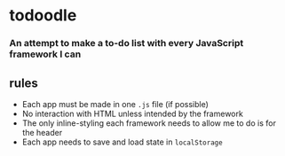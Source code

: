 # todoodle
### An attempt to make a to-do list with every JavaScript framework I can

## rules
 - Each app must be made in one `.js` file (if possible)
 - No interaction with HTML unless intended by the framework
 - The only inline-styling each framework needs to allow me to do is for the header
 - Each app needs to save and load state in `localStorage`